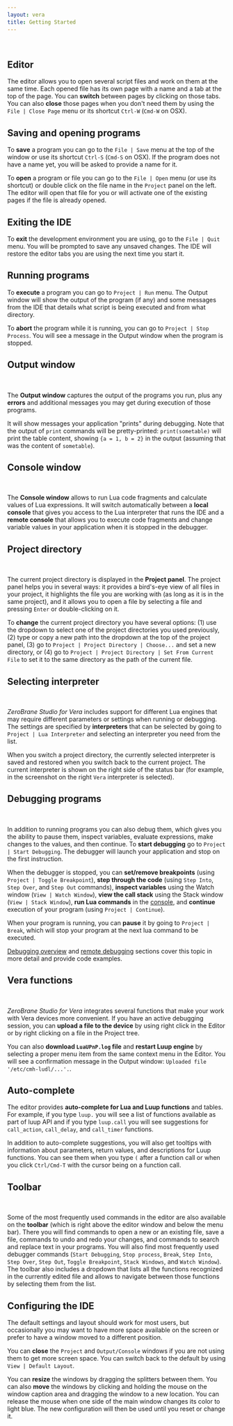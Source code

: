 ```yaml
---
layout: vera
title: Getting Started
---
```


<ul id='toc'>&nbsp;</ul>

## Editor

The editor allows you to open several script files and work on them at the same time.
Each opened file has its own page with a name and a tab at the top of the page.
You can **switch** between pages by clicking on those tabs.
You can also **close** those pages when you don't need them by using the `File | Close Page` menu or its shortcut `Ctrl-W` (`Cmd-W` on OSX).

## Saving and opening programs

To **save** a program you can go to the `File | Save` menu at the top of the window or use its shortcut `Ctrl-S` (`Cmd-S` on OSX). If the program does not have a name yet, you will be asked to provide a name for it.

To **open** a program or file you can go to the `File | Open` menu (or use its shortcut) or double click on the file name in the `Project` panel on the left. The editor will open that file for you or will activate one of the existing pages if the file is already opened.

## Exiting the IDE

To **exit** the development environment you are using, go to the `File | Quit` menu.
You will be prompted to save any unsaved changes.
The IDE will restore the editor tabs you are using the next time you start it.

## Running programs

To **execute** a program you can go to `Project | Run` menu.
The Output window will show the output of the program (if any) and some messages from the IDE that details what script is being executed and from what directory.

To **abort** the program while it is running, you can go to `Project | Stop Process`.
You will see a message in the Output window when the program is stopped.

## Output window

<img style="background:url(images/vera-debugging.png) -10px -575px" src="images/t.gif" class="inline"/>

The **Output window** captures the output of the programs you run, plus any **errors** and additional messages you may get during execution of those programs.

It will show messages your application "prints" during debugging.
Note that the output of `print` commands will be pretty-printed: `print(sometable)` will print the table content, showing `{a = 1, b = 2}` in the output (assuming that was the content of `sometable`).

## Console window

<img style="background:url(images/vera-debugging.png) -470px -575px" src="images/t.gif" class="inline"/>

The **Console window** allows to run Lua code fragments and calculate values of Lua expressions.
It will switch automatically between a **local console** that gives you access to the Lua interpreter that runs the IDE
and a **remote console** that allows you to execute code fragments and change variable values in your application when it is stopped in the debugger.

## Project directory

<img style="background:url(images/vera-debugging.png) -10px -70px" src="images/t.gif" class="inline"/>

The current project directory is displayed in the **Project panel**.
The project panel helps you in several ways: it provides a bird's-eye view of all files in your project, it highlights the file you are working with (as long as it is in the same project), and it allows you to open a file by selecting a file and pressing `Enter` or double-clicking on it.

To **change** the current project directory you have several options:
(1) use the dropdown to select one of the project directories you used previously,
(2) type or copy a new path into the dropdown at the top of the project panel,
(3) go to `Project | Project Directory | Choose...` and set a new directory, or
(4) go to `Project | Project Directory | Set From Current File` to set it to the same directory as the path of the current file.

## Selecting interpreter

<img style="background:url(images/vera-debugging.png) -744px -608px" src="images/t.gif" class="inline"/>

_ZeroBrane Studio for Vera_ includes support for different Lua engines that may require different parameters or settings when running or debugging.
The settings are specified by **interpreters** that can be selected by going to `Project | Lua Interpreter` and selecting an interpreter you need from the list.

When you switch a project directory, the currently selected interpreter is saved and restored when you switch back to the current project.
The current interpreter is shown on the right side of the status bar (for example, in the screenshot on the right `Vera` interpreter is selected).

## Debugging programs

<img style="background:url(images/vera-debugging.png) -240px -425px" src="images/t.gif" class="inline"/>

In addition to running programs you can also debug them, which gives you the ability to pause them, inspect variables, evaluate expressions, make changes to the values, and then continue.
To **start debugging** go to `Project | Start Debugging`.
The debugger will launch your application and stop on the first instruction.

When the debugger is stopped, you can **set/remove breakpoints** (using `Project | Toggle Breakpoint`),
**step through the code** (using `Step Into`, `Step Over`, and `Step Out` commands),
**inspect variables** using the Watch window (`View | Watch Window`),
**view the call stack** using the Stack window (`View | Stack Window`),
**run Lua commands** in the [console](#console_window),
and **continue** execution of your program (using `Project | Continue`).

When your program is running, you can **pause** it by going to `Project | Break`, which will stop your program at the next lua command to be executed.

[Debugging overview](vera-debugging) and [remote debugging](vera-remote-debugging) sections cover this topic in more detail and provide code examples.

## Vera functions

<img style="background:url(images/vera-debugging.png) -345px -375px" src="images/t.gif" class="inline"/>

_ZeroBrane Studio for Vera_ integrates several functions that make your work with Vera devices more convenient.
If you have an active debugging session, you can **upload a file to the device** by using right click in the Editor or by right clicking on a file in the Project tree.

You can also **download `LuaUPnP.log` file** and **restart Luup engine** by selecting a proper menu item from the same context menu in the Editor.
You will see a confirmation message in the Output window: `Uploaded file '/etc/cmh-ludl/...'.`.

## Auto-complete

The editor provides **auto-complete for Lua and Luup functions** and tables.
For example, if you type `luup.` you will see a list of functions available
as part of luup API and if you type `luup.call` you will see suggestions
for  `call_action`, `call_delay`, and `call_timer` functions.

In addition to auto-complete suggestions, you will also get tooltips with
information about parameters, return values, and descriptions for Luup
functions. You can see them when you type `(` after a function call or when
you click `Ctrl/Cmd-T` with the cursor being on a function call.

## Toolbar

<img style="background:url(images/vera-debugging.png) -180px -45px" src="images/t.gif" class="inline"/>

Some of the most frequently used commands in the editor are also available on the **toolbar** (which is right above the editor window and below the menu bar).
There you will find commands to open a new or an existing file, save a file, commands to undo and redo your changes, and commands to search and replace text in your programs.
You will also find most frequently used debugger commands (`Start Debugging`, `Stop process`, `Break`, `Step Into`, `Step Over`, `Step Out`, `Toggle Breakpoint`, `Stack Windows`, and `Watch Window`).
The toolbar also includes a dropdown that lists all the functions recognized in the currently edited file and allows to navigate between those functions by selecting them from the list.

## Configuring the IDE

The default settings and layout should work for most users, but occasionally you may want to have more space available on the screen or prefer to have a window moved to a different position.

You can **close** the `Project` and `Output/Console` windows if you are not using them to get more screen space. You can switch back to the default by using `View | Default Layout`.

You can **resize** the windows by dragging the splitters between them. You can also **move** the windows by clicking and holding the mouse on the window caption area and dragging the window to a new location. You can release the mouse when one side of the main window changes its color to light blue. The new configuration will then be used until you reset or change it.
